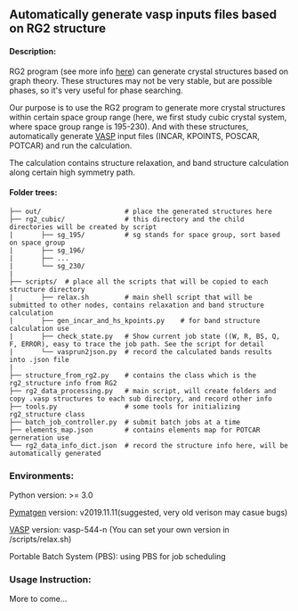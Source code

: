 ## Automatically generate vasp inputs files based on RG2 structure

#### Description:
RG2 program (see more info [here](https://journals.aps.org/prb/abstract/10.1103/PhysRevB.97.014104)) can generate crystal
structures based on graph theory. These structures may not be very stable, but are possible phases, so it's very useful 
for phase searching.

Our purpose is to use the RG2 program to generate more crystal structures within certain
space group range (here, we first study cubic crystal system, where space group range is 195-230). And with these structures, 
automatically generate [VASP](https://cms.mpi.univie.ac.at/wiki/index.php/The_VASP_Manual) input files (INCAR, KPOINTS, POSCAR, POTCAR)
and run the calculation.

The calculation contains structure relaxation, and band structure calculation along certain high symmetry path.

#### Folder trees:
```angular2
├── out/                     # place the generated structures here
├── rg2_cubic/               # this directory and the child directories will be created by script
|       ├── sg_195/          # sg stands for space group, sort based on space group
|       ├── sg_196/
|       ├── ...
|       └── sg_230/
|
├── scripts/  # place all the scripts that will be copied to each structure directory
|       ├── relax.sh         # main shell script that will be submitted to other nodes, contains relaxation and band structure calculation
|       ├── gen_incar_and_hs_kpoints.py    # for band structure calculation use
|       ├── check_state.py   # Show current job state ((W, R, BS, Q, F, ERROR), easy to trace the job path. See the script for detail
|       └── vasprun2json.py  # record the calculated bands results into .json file
|
├── structure_from_rg2.py    # contains the class which is the rg2_structure info from RG2
├── rg2_data_processing.py   # main script, will create folders and copy .vasp structures to each sub directory, and record other info
├── tools.py                 # some tools for initializing rg2_structure class 
├── batch_job_controller.py  # submit batch jobs at a time
├── elements_map.json        # contains elements map for POTCAR gerneration use
└── rg2_data_info_dict.json  # record the structure info here, will be automatically generated
```

### Environments:

Python version: >= 3.0

[Pymatgen](https://pymatgen.org/#getting-pymatgen) version: v2019.11.11(suggested, very old verison may casue bugs)

[VASP](https://cms.mpi.univie.ac.at/marsweb/) version: vasp-544-n (You can set your own version in /scripts/relax.sh)

Portable Batch System (PBS): using PBS for job scheduling 

### Usage Instruction:

More to come...
